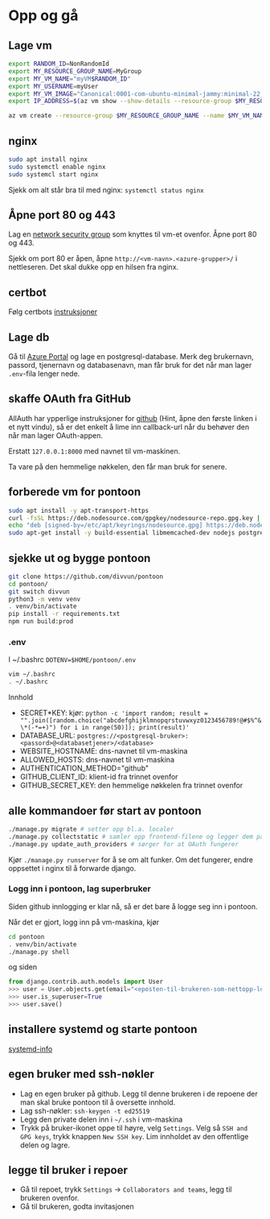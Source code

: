 # Opp og gå

## Lage vm

```sh
export RANDOM_ID=NonRandomId
export MY_RESOURCE_GROUP_NAME=MyGroup
export MY_VM_NAME="myVM$RANDOM_ID"
export MY_USERNAME=myUser
export MY_VM_IMAGE="Canonical:0001-com-ubuntu-minimal-jammy:minimal-22_04-lts-gen2:latest"
export IP_ADDRESS=$(az vm show --show-details --resource-group $MY_RESOURCE_GROUP_NAME --name $MY_VM_NAME --query publicIps --output tsv)%
```

```sh
az vm create --resource-group $MY_RESOURCE_GROUP_NAME --name $MY_VM_NAME --image $MY_VM_IMAGE --admin-username $MY_USERNAME --assign-identity --generate-ssh-keys --public-ip-sku Standard
```

## nginx

```sh
sudo apt install nginx
sudo systemctl enable nginx
sudo systemcl start nginx
```

Sjekk om alt står bra til med nginx: `systemctl status nginx`

## Åpne port 80 og 443

Lag en [network security group](https://portal.azure.com/#create/Microsoft.NetworkSecurityGroup-ARM) som knyttes til vm-et ovenfor. Åpne port 80 og 443.

Sjekk om port 80 er åpen, åpne `http://<vm-navn>.<azure-grupper>/` i nettleseren. Det skal dukke opp en hilsen fra nginx.

## certbot

Følg certbots [instruksjoner](https://certbot.eff.org/instructions?ws=nginx&os=ubuntufocal)

## Lage db

Gå til [Azure Portal](https://portal.azure.com/) og lage en postgresql-database. Merk deg brukernavn, passord, tjenernavn og databasenavn, man får bruk for det når man lager `.env`-fila lenger nede.

## skaffe OAuth fra GitHub

AllAuth har ypperlige instruksjoner for [github](https://docs.allauth.org/en/latest/socialaccount/providers/github.html) (Hint, åpne den første linken i et nytt vindu), så er det enkelt å lime inn callback-url når du behøver den når man lager OAuth-appen.

Erstatt `127.0.0.1:8000` med navnet til vm-maskinen.

Ta vare på den hemmelige nøkkelen, den får man bruk for senere.

## forberede vm for pontoon

```sh
sudo apt install -y apt-transport-https
curl -fsSL https://deb.nodesource.com/gpgkey/nodesource-repo.gpg.key | sudo gpg --dearmor -o /etc/apt/keyrings/nodesource.gpg
echo "deb [signed-by=/etc/apt/keyrings/nodesource.gpg] https://deb.nodesource.com/node_18.x nodistro main" | sudo tee /etc/apt/sources.list.d/nodesource.list
sudo apt-get install -y build-essential libmemcached-dev nodejs postgresql-client python3.10-venv python3-dev git libpq-dev
```

## sjekke ut og bygge pontoon

```sh
git clone https://github.com/divvun/pontoon
cd pontoon/
git switch divvun
python3 -m venv venv
. venv/bin/activate
pip install -r requirements.txt
npm run build:prod
```

### .env

I ~/.bashrc `DOTENV=$HOME/pontoon/.env`

```sh
vim ~/.bashrc
. ~/.bashrc
```

Innhold

- SECRET*KEY: kjør: `python -c 'import random; result = "".join([random.choice("abcdefghijklmnopqrstuvwxyz0123456789!@#$%^&\*(-*=+)") for i in range(50)]); print(result)'`
- DATABASE_URL: `postgres://<postgresql-bruker>:<passord>@<databasetjener>/<database>`
- WEBSITE_HOSTNAME: dns-navnet til vm-maskina
- ALLOWED_HOSTS: dns-navnet til vm-maskina
- AUTHENTICATION_METHOD="github"
- GITHUB_CLIENT_ID: klient-id fra trinnet ovenfor
- GITHUB_SECRET_KEY: den hemmelige nøkkelen fra trinnet ovenfor

## alle kommandoer før start av pontoon

```sh
./manage.py migrate # setter opp bl.a. localer
./manage.py collectstatic # samler opp frontend-filene og legger dem på rett plass
./manage.py update_auth_providers # sørger for at OAuth fungerer
```

Kjør `./manage.py runserver` for å se om alt funker.
Om det fungerer, endre oppsettet i nginx til å forwarde django.

### Logg inn i pontoon, lag superbruker

Siden github innlogging er klar nå, så er det bare å logge seg inn i pontoon.

Når det er gjort, logg inn på vm-maskina, kjør

```sh
cd pontoon
. venv/bin/activate
./manage.py shell
```

og siden

```python
from django.contrib.auth.models import User
>>> user = User.objects.get(email="<eposten-til-brukeren-som-nettopp-logget-inn>")
>>> user.is_superuser=True
>>> user.save()
```

## installere systemd og starte pontoon

[systemd-info](systemd/README.md)

## egen bruker med ssh-nøkler

- Lag en egen bruker på github. Legg til denne brukeren i de repoene der man skal bruke pontoon til å oversette innhold.
- Lag ssh-nøkler: `ssh-keygen -t ed25519`
- Legg den private delen inn i `~/.ssh` i vm-maskina
- Trykk på bruker-ikonet oppe til høyre, velg `Settings`.
  Velg så `SSH and GPG keys`, trykk knappen `New SSH key`.
  Lim innholdet av den offentlige delen og lagre.

## legge til bruker i repoer

- Gå til repoet, trykk `Settings` -> `Collaborators and teams`, legg til brukeren ovenfor.
- Gå til brukeren, godta invitasjonen
